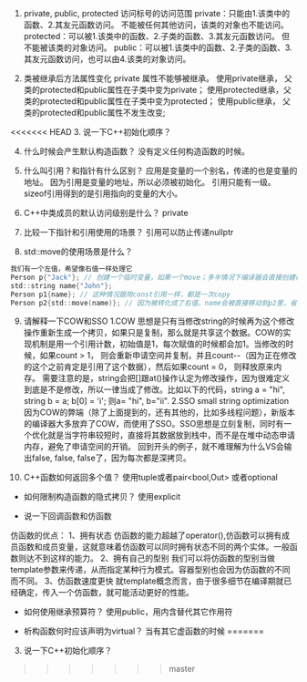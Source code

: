 1. private, public, protected 访问标号的访问范围
private：只能由1.该类中的函数、2.其友元函数访问。
不能被任何其他访问，该类的对象也不能访问。
protected：可以被1.该类中的函数、2.子类的函数、3.其友元函数访问。
但不能被该类的对象访问。
public：可以被1.该类中的函数、2.子类的函数、3.其友元函数访问，也可以由4.该类的对象访问。

2. 类被继承后方法属性变化
private 属性不能够被继承。
使用private继承， 父类的protected和public属性在子类中变为private；
使用protected继承，父类的protected和public属性在子类中变为protected；
使用public继承， 父类的protected和public属性不发生改变;

<<<<<<< HEAD
3. 说一下C++初始化顺序？

4. 什么时候会产生默认构造函数？
没有定义任何构造函数的时候。

5. 什么叫引用？和指针有什么区别？
应用是变量的一个别名，传递的也是变量的地址。
因为引用是变量的地址，所以必须被初始化。
引用只能有一级。
sizeof引用得到的是引用指向的变量的大小。

6. C++中类成员的默认访问级别是什么？
private

7. 比较一下指针和引用使用的场景？
引用可以防止传递nullptr

8. std::move的使用场景是什么？
```c
我们有一个左值，希望像右值一样处理它
Person p{"Jack"}; // 创建一个临时变量，如果一个move；多半情况下编译器会直接创建在Person里
std::string name{"John"};
Person p1{name}; // 这种情况跟用const引用一样，都是一次copy
Person p2{std::move(name)}; // 因为被转化成了右值，name会被直接移动到p2里，省掉一次copy
```

9. 请解释一下COW和SSO
1.COW
思想是只有当修改string的时候再为这个修改操作重新生成一个拷贝，如果只是复制，那么就是共享这个数据。COW的实现机制是用一个引用计数，初始值是1，每次赋值的时候都会加1。当修改的时候，如果count > 1， 则会重新申请空间并复制，并且count--（因为正在修改的这个之前肯定是引用了这个数据），然后如果count = 0， 则释放原来内存。
需要注意的是，string会把[]跟at()操作认定为修改操作，因为很难定义到底是不是修改，所以一律当成了修改。比如以下的代码，string a = "hi", string b = a; b[0] = 'i';
则a= "hi", b="ii".
2.SSO small string optimization
因为COW的弊端（除了上面提到的，还有其他的，比如多线程问题），新版本的编译器大多放弃了COW，而使用了SSO。SSO思想是立刻复制，同时有一个优化就是当字符串较短时，直接将其数据放到栈中，而不是在堆中动态申请内存，避免了申请空间的开销。
回到开头的例子，就不难理解为什么VS会输出false, false, false了，因为每次都是深拷贝。

10. C++函数如何返回多个值？
使用tuple或者pair<bool,Out>
或者optional<Out>

- 如何限制构造函数的隐式拷贝？
使用explicit

- 说一下回调函数和仿函数

仿函数的优点：
1、拥有状态
仿函数的能力超越了operator(),仿函数可以拥有成员函数和成员变量，这就意味着仿函数可以同时拥有状态不同的两个实体。一般函数则达不到这样的能力。
2、拥有自己的型别
我们可以将仿函数的型别当做template参数来传递，从而指定某种行为模式。容器型别也会因为仿函数的不同而不同。
3、仿函数速度更快
就template概念而言，由于很多细节在编译期就已经确定，传入一个仿函数，就可能活动更好的性能。

- 如何使用继承预算符？
使用public，用内含替代其它作用符

- 析构函数何时应该声明为virtual？
当有其它虚函数的时候
=======
3. 说一下C++初始化顺序？
>>>>>>> master
